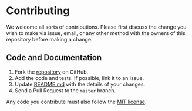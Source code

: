 # Contributing

We welcome all sorts of contributions. Please first discuss the change you wish to make via issue, email, or any other method with the owners of this repository before making a change.

## Code and Documentation
1. Fork the [repository](https://github.com/quizlet/hammock) on GitHub.
2. Add the code and tests. If possible, link it to an issue.
3. Update [README.md](https://github.com/quizlet/hammock/blob/master/README.md) with the details of your changes.
4. Send a Pull Request to the `master` branch.

Any code you contribute must also follow the [MIT license](https://github.com/quizlet/hammock/blob/master/README.md).
